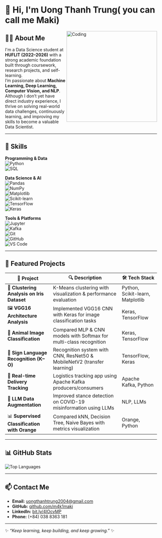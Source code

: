 # 👋 Hi, I'm Uong Thanh Trung( you can call me Maki)

<img align="right" alt="Coding" width="300" src="https://media.giphy.com/media/qgQUggAC3Pfv687qPC/giphy.gif">

## 🧑‍💻 About Me  
I'm a Data Science student at **HUFLIT (2022–2026)** with a strong academic foundation built through coursework, research projects, and self-learning.  
I’m passionate about **Machine Learning, Deep Learning, Computer Vision, and NLP**.  
Although I don’t yet have direct industry experience, I thrive on solving real-world data challenges, continuously learning, and improving my skills to become a valuable Data Scientist.  

---

## 🔧 Skills  

**Programming & Data**  
![Python](https://img.shields.io/badge/Python-3776AB?style=for-the-badge&logo=python&logoColor=white)  
![SQL](https://img.shields.io/badge/SQL-003B57?style=for-the-badge&logo=sqlite&logoColor=white)  

**Data Science & AI**  
![Pandas](https://img.shields.io/badge/Pandas-150458?style=for-the-badge&logo=pandas&logoColor=white)  
![NumPy](https://img.shields.io/badge/Numpy-013243?style=for-the-badge&logo=numpy&logoColor=white)  
![Matplotlib](https://img.shields.io/badge/Matplotlib-11557c?style=for-the-badge)  
![Scikit-learn](https://img.shields.io/badge/Scikit--learn-F7931E?style=for-the-badge&logo=scikit-learn&logoColor=white)  
![TensorFlow](https://img.shields.io/badge/TensorFlow-FF6F00?style=for-the-badge&logo=tensorflow&logoColor=white)  
![Keras](https://img.shields.io/badge/Keras-D00000?style=for-the-badge&logo=keras&logoColor=white)  

**Tools & Platforms**  
![Jupyter](https://img.shields.io/badge/Jupyter-F37626?style=for-the-badge&logo=jupyter&logoColor=white)  
![Kafka](https://img.shields.io/badge/Apache%20Kafka-231F20?style=for-the-badge&logo=apachekafka&logoColor=white)  
![Git](https://img.shields.io/badge/Git-F05032?style=for-the-badge&logo=git&logoColor=white)  
![GitHub](https://img.shields.io/badge/GitHub-181717?style=for-the-badge&logo=github&logoColor=white)  
![VS Code](https://img.shields.io/badge/VS%20Code-0078D4?style=for-the-badge&logo=visualstudiocode&logoColor=white)  

---

## 🚀 Featured Projects  

| 📌 Project | 🔍 Description | 🛠️ Tech Stack |
|------------|----------------|----------------|
| 🌸 **Clustering Analysis on Iris Dataset** | K-Means clustering with visualization & performance evaluation | Python, Scikit-learn, Matplotlib |
| 🖼️ **VGG16 Architecture Analysis** | Implemented VGG16 CNN with Keras for image classification tasks | Keras, TensorFlow |
| 🐼 **Animal Image Classification** | Compared MLP & CNN models with Softmax for multi-class recognition | Keras, TensorFlow |
| 🤟 **Sign Language Recognition (K–O)** | Recognition system with CNN, ResNet50 & MobileNetV2 (transfer learning) | TensorFlow, Keras |
| 🚚 **Real-time Delivery Tracking** | Logistics tracking app using Apache Kafka producers/consumers | Apache Kafka, Python |
| 🧠 **LLM Data Augmentation** | Improved stance detection on COVID-19 misinformation using LLMs | NLP, LLMs |
| 📊 **Supervised Classification with Orange** | Compared kNN, Decision Tree, Naive Bayes with metrics visualization | Orange, Python |

---

## 📊 GitHub Stats  

![Top Languages](https://github-readme-stats.vercel.app/api/top-langs/?username=m4k1maki&layout=compact&theme=radical)  

---

## 📫 Contact Me  

- **Email:** uongthanhtrung2004@gmail.com  
- **GitHub:** [github.com/m4k1maki](https://github.com/m4k1maki)  
- **LinkedIn:** [bit.ly/4lOcvMP](https://bit.ly/4lOcvMP)  
- **Phone:** (+84) 038 8363 181  

---

✨ *“Keep learning, keep building, and keep growing.”* ✨
